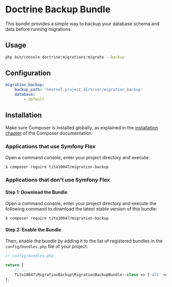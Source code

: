 # Doctrine Backup Bundle

This bundle provides a simple way to backup your database schema and data before running migrations.

## Usage

```bash
php bin/console doctrine:migrations:migrate --backup
```

## Configuration

```yaml
migration_backup:
    backup_path: '%kernel.project_dir%/var/migration_backup'
    database:
        - default
```

## Installation

Make sure Composer is installed globally, as explained in the
[installation chapter](https://getcomposer.org/doc/00-intro.md)
of the Composer documentation.

### Applications that use Symfony Flex

Open a command console, enter your project directory and execute:

```console
$ composer require tito10047/migration-backup
```

### Applications that don't use Symfony Flex

#### Step 1: Download the Bundle

Open a command console, enter your project directory and execute the
following command to download the latest stable version of this bundle:

```console
$ composer require tito10047/migration-backup
```

#### Step 2: Enable the Bundle

Then, enable the bundle by adding it to the list of registered bundles
in the `config/bundles.php` file of your project:

```php
// config/bundles.php

return [
    // ...
    Tito10047\MigrationBackup\MigrationBackupBundle::class => ['all' => true],
];
```
